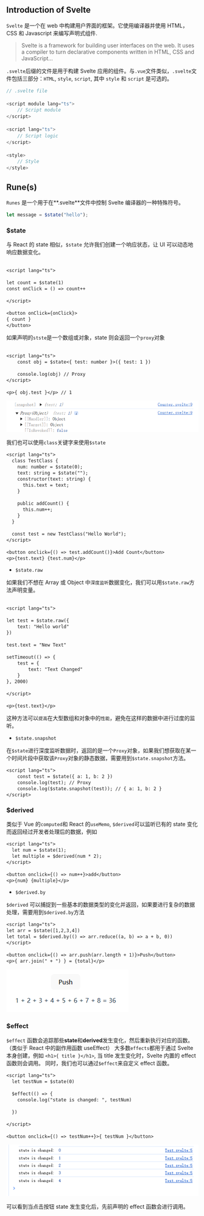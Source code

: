 ## Introduction of Svelte

`Svelte` 是一个在 web 中构建用户界面的框架。它使用编译器并使用 HTML，CSS 和 Javascript 来编写声明式组件.

> Svelte is a framework for building user interfaces on the web. It uses a compiler to turn declarative components written in HTML, CSS and JavaScript...

`.svelte`后缀的文件是用于构建 Svelte 应用的组件。与`.vue`文件类似，`.svelte`文件包括三部分：`HTML`, `style`, `script`, 其中 `style` 和 `script` 是可选的。

```javascript
// .svelte file

<script module lang="ts">
    // Script module
</script>

<script lang="ts">
    // Script logic
</script>

<style>
    // Style
</style>

```

## Rune(s)

`Runes` 是一个用于在**.svelte**文件中控制 Svelte 编译器的一种特殊符号。

```javascript
let message = $state("hello");
```

### $state

与 React 的 state 相似，`$state` 允许我们创建一个响应状态，让 UI 可以动态地响应数据变化。

```svelte

<script lang="ts">

let count = $state(1)
const onClick = () => count++

</script>

<button onClick={onClick}>
{ count }
</button>

```

如果声明的`stste`是一个数组或对象，state 则会返回一个`proxy`对象

```svelte

<script lang="ts">
    const obj = $state<{ test: number }>({ test: 1 })

    console.log(obj) // Proxy
</script>

<p>{ obj.test }</p> // 1

```

![alt text](./images/svelte_state_1.png)

我们也可以使用`class`关键字来使用`$state`

```svelte
<script lang="ts">
  class TestClass {
    num: number = $state(0);
    text: string = $state("");
    constructor(text: string) {
      this.text = text;
    }

    public addCount() {
      this.num++;
    }
  }

  const test = new TestClass("Hello World");
</script>

<button onclick={() => test.addCount()}>Add Count</button>
<p>{test.text} {test.num}</p>
```

- `$state.raw`

如果我们不想在 Array 或 Object 中`深度监听`数据变化，我们可以用`$state.raw`方法声明变量。

```svelte

<script lang="ts">

let test = $state.raw({
    text: "Hello world"
})

test.text = "New Text"

setTimeout(() => {
    test = {
        text: "Text Changed"
    }
}, 2000)

</script>

<p>{test.text}</p>

```

这种方法可以`提高`在大型数组和对象中的`性能`，避免在这样的数据中进行过度的监听。

- `$state.snapshot`

在`$state`进行深度监听数据时，返回的是一个`Proxy`对象，如果我们想获取在某一个时间片段中获取该`Proxy`对象的静态数据，需要用到`$state.snapshot`方法。

```svelte
<script lang="ts">
    const test = $state({ a: 1, b: 2 })
    console.log(test); // Proxy
    console.log($state.snapshot(test)); // { a: 1, b: 2 }
</script>
```

### $derived

类似于 Vue 的`computed`和 React 的`useMemo`, `$derived`可以监听已有的 state 变化而返回经过开发者处理后的数据，例如

```svelte
<script lang="ts">
  let num = $state(1);
  let multiple = $derived(num * 2);
</script>

<button onclick={() => num++}>add</button>
<p>{num} {multiple}</p>
```

- `$derived.by`

`$derived` 可以捕捉到一些基本的数据类型的变化并返回，如果要进行复杂的数据处理，需要用到`$derived.by`方法

```svelte
<script lang="ts">
let arr = $state([1,2,3,4])
let total = $derived.by(() => arr.reduce((a, b) => a + b, 0))
</script>

<button onclick={() => arr.push(arr.length + 1)}>Push</button>
<p>{ arr.join(" + ") } = {total}</p>
```

![alt text](images/svelte_derivedby.png)

### $effect

`$effect` 函数会追踪那些**state**和**derived**发生变化，然后重新执行对应的函数。（类似于 React 中的副作用函数 useEffect）
大多数`effects`都用于通过 Svelte 本身创建，例如 `<h1>{ title }</h1>`, 当 title 发生变化时，Svelte 内置的 effect 函数则会调用。
同时，我们也可以通过`$effect`来自定义 effect 函数。

```svelte
<script lang="ts">
  let testNum = $state(0)

  $effect(() => {
    console.log("state is changed: ", testNum)

  })

</script>

<button onclick={() => testNum++}>{ testNum }</button>

```

![alt text](images/svelte_effect.png)

可以看到当点击按钮 state 发生变化后，先前声明的 effect 函数会进行调用。
